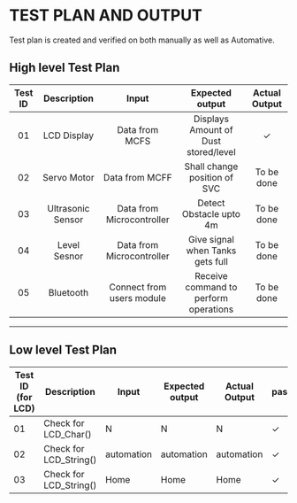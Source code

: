 # TEST PLAN AND OUTPUT
Test plan is created and verified on both manually as well as Automative.

## High level Test Plan
|Test ID|Description|Input|Expected output|Actual Output|
|:------:|:-----:|:------:|:----------:|:------------:|
|01|LCD Display|Data from MCFS|Displays Amount of Dust stored/level|✓|
|02|Servo Motor|Data from MCFF|Shall change position of SVC|To be done|
|03|Ultrasonic Sensor|Data from Microcontroller|Detect Obstacle upto 4m|To be done|
|04|Level Sesnor|Data from Microcontroller|Give signal when Tanks gets full|To be done|
|05|Bluetooth|Connect from users module|Receive command to perform operations|To be done|
_____________________________________________________________________
## Low level Test Plan
| Test ID (for LCD)| Description | Input | Expected output | Actual Output | passed/not |
| --- | --- | --- | --- | --- | --- |
| 01 | Check for LCD_Char() | N  | N |  N | ✓ |
| 02 | Check for LCD_String() | automation | automation |  automation | ✓ |
| 03 | Check for LCD_String() | Home | Home | Home | ✓ |